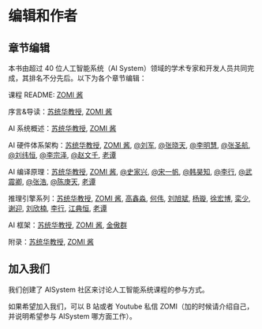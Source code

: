 # 编辑和作者

## 章节编辑

本书由超过 40 位人工智能系统（AI System）领域的学术专家和开发人员共同完成，其排名不分先后。以下为各个章节编辑：

课程 README: [ZOMI 酱](https://github.com/chenzomi12)

序言&导读：[苏统华教授](https://homepage.hit.edu.cn/tonghuasu), [ZOMI 酱](https://github.com/chenzomi12)

AI 系统概述：[苏统华教授](https://homepage.hit.edu.cn/tonghuasu), [ZOMI 酱](https://github.com/chenzomi12)

AI 硬件体系架构：[苏统华教授](https://homepage.hit.edu.cn/tonghuasu), [ZOMI 酱](https://github.com/chenzomi12), [@刘军](https://github.com/AI-LJ), [@张晓天](), [@李明慧](https://github.com/xxx), [@张圣航](), [@刘纬恒](), [@李宗泽](https://freelulul.github.io/),  [@赵文千](), [老谭](https://github.com/RiddleTangent)

AI 编译原理：[苏统华教授](https://homepage.hit.edu.cn/tonghuasu), [ZOMI 酱](https://github.com/chenzomi12), [@史家兴](), [@宋一帆](https://github.com/sfs999), [@韩昊知](https://github.com/haozhihan), [@李行](), [@武震卿](), [@张浩](), [@陈庚天](), [老谭](https://github.com/RiddleTangent)

推理引擎系列：[苏统华教授](https://homepage.hit.edu.cn/tonghuasu), [ZOMI 酱](https://github.com/chenzomi12), [高鑫淼](), [何伟](), [刘旭斌](), [杨璇](), [徐宏博](), [栾少](), [谢迎](), [刘欣楠](), [李行](), [江典恒](), [老谭](https://github.com/RiddleTangent)

AI 框架：[苏统华教授](https://homepage.hit.edu.cn/tonghuasu), [ZOMI 酱](https://github.com/chenzomi12), [金傲群](https://github.com/AoqunJin)

附录：[苏统华教授](https://homepage.hit.edu.cn/tonghuasu), [ZOMI 酱](https://github.com/chenzomi12)

## 加入我们

我们创建了 AISystem 社区来讨论人工智能系统课程的参与方式。

如果希望加入我们，可以 B 站或者 Youtube 私信 ZOMI（加的时候请介绍自己，并说明希望参与 AISystem 哪方面工作）。

